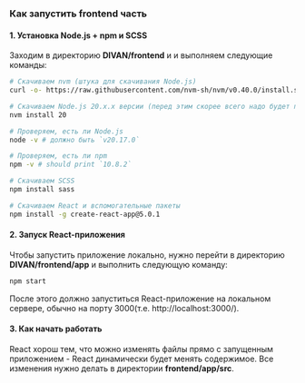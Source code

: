 
### Как запустить frontend часть

#### 1. Установка Node.js + npm и SCSS
Заходим в директорию **DIVAN/frontend** и и выполняем следующие команды:
```bash
# Скачиваем nvm (штука для скачивания Node.js)
curl -o- https://raw.githubusercontent.com/nvm-sh/nvm/v0.40.0/install.sh | bash

# Скачиваем Node.js 20.x.x версии (перед этим скорее всего надо будет перезапустить терминал) 
nvm install 20

# Проверяем, есть ли Node.js
node -v # должно быть `v20.17.0`

# Проверяем, есть ли npm 
npm -v # should print `10.8.2`

# Скачиваем SCSS
npm install sass

# Скачиваем React и вспомогательные пакеты
npm install -g create-react-app@5.0.1
```

#### 2. Запуск React-приложения

Чтобы запустить приложение локально, нужно перейти в директорию **DIVAN/frontend/app** и выполнить следующую команду:
```bash
npm start
```
После этого должно запуститься React-приложение на локальном сервере, обычно на порту 3000(т.е. http://localhost:3000/).

#### 3. Как начать работать
React хорош тем, что можно изменять файлы прямо с запущенным приложением - React динамически будет менять содержимое. Все изменения нужно делать в директории **frontend/app/src**.